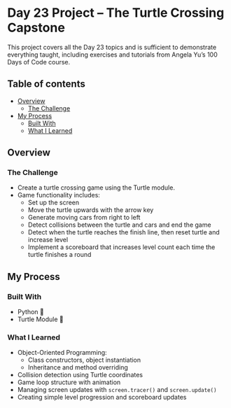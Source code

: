 # Day 23 Project – The Turtle Crossing Capstone

This project covers all the Day 23 topics and is sufficient to demonstrate everything taught, including exercises and tutorials from Angela Yu’s 100 Days of Code course.

## Table of contents

- [Overview](#overview)
  - [The Challenge](#the-challenge)
- [My Process](#my-process)
  - [Built With](#built-with)
  - [What I Learned](#what-i-learned)

## Overview

### The Challenge

- Create a turtle crossing game using the Turtle module.
- Game functionality includes:
  - Set up the screen
  - Move the turtle upwards with the arrow key
  - Generate moving cars from right to left
  - Detect collisions between the turtle and cars and end the game
  - Detect when the turtle reaches the finish line, then reset turtle and increase level
  - Implement a scoreboard that increases level count each time the turtle finishes a round


## My Process

### Built With

- Python 🐍
- Turtle Module 🐢

### What I Learned

- Object-Oriented Programming:
  - Class constructors, object instantiation
  - Inheritance and method overriding
- Collision detection using Turtle coordinates
- Game loop structure with animation
- Managing screen updates with `screen.tracer()` and `screen.update()`
- Creating simple level progression and scoreboard updates
